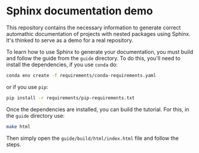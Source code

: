 # Sphinx documentation demo

This repository contains the necessary information to generate correct automathic documentation of projects with nested packages using Sphinx. It's thinked to serve as a demo for a real repository.

To learn how to use Sphinx to generate your documentation, you must build and follow the guide from the `guide` directory. To do this, you'll need to install the dependencies, if you use `conda` do:

```bash
conda env create -f requirements/conda-requirements.yaml
```

or if you use `pip`:

```bash
pip install -r requirements/pip-requirements.txt
```

Once the dependencies are installed, you can build the tutorial. For this, in the `guide` directory use:

```bash
make html
```

Then simply open the `guide/build/html/index.html` file and follow the steps.
